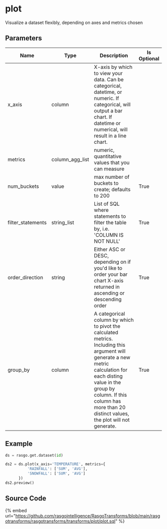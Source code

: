 

# plot

Visualize a dataset flexibly, depending on axes and metrics chosen

## Parameters

|       Name        |      Type       |                                                                                                                        Description                                                                                                                        | Is Optional |
| ----------------- | --------------- | --------------------------------------------------------------------------------------------------------------------------------------------------------------------------------------------------------------------------------------------------------- | ----------- |
| x_axis            | column          | X-axis by which to view your data. Can be categorical, datetime, or numeric. If categorical, will output a bar chart. If datetime or numerical, will result in a line chart.                                                                              |             |
| metrics           | column_agg_list | numeric, quantitative values that you can measure                                                                                                                                                                                                         |             |
| num_buckets       | value           | max number of buckets to create; defaults to 200                                                                                                                                                                                                          | True        |
| filter_statements | string_list     | List of SQL where statements to filter the table by, i.e. 'COLUMN IS NOT NULL'                                                                                                                                                                            | True        |
| order_direction   | string          | Either ASC or DESC, depending on if you'd like to order your bar chart X-axis returned in ascending or descending order                                                                                                                                   | True        |
| group_by          | column          | A categorical column by which to pivot the calculated metrics. Including this argument will generate a new metric calculation for each disting value in the group by column. If this column has more than 20 distinct values, the plot will not generate. | True        |


## Example

```python
ds = rasgo.get.dataset(id)

ds2 = ds.plot(x_axis='TEMPERATURE', metrics={
          'RAINFALL': ['SUM', 'AVG'],
          'SNOWFALL': ['SUM', 'AVG']
      })
ds2.preview()
```

## Source Code

{% embed url="https://github.com/rasgointelligence/RasgoTransforms/blob/main/rasgotransforms/rasgotransforms/transforms/plot/plot.sql" %}

